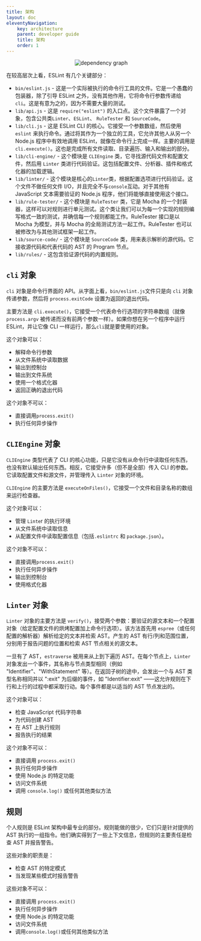 ```yaml
---
title: 架构
layout: doc
eleventyNavigation:
    key: architecture
    parent: developer guide
    title: 架构
    order: 1
---
```


<center><img alt="dependency graph" src="../../assets/images/architecture/dependency.svg"></center>

在较高层次上看，ESLint 有几个关键部分：

* `bin/eslint.js` - 这是一个实际被执行的命令行工具的文件。它是一个愚蠢的包装器，除了引导 ESLint 之外，没有其他作用，它将命令行参数传递给 `cli`。这是有意为之的，因为不需要大量的测试。
* `lib/api.js` - 这是 `require("eslint")` 的入口点。这个文件暴露了一个对象，包含公共类`Linter`、`ESLint`、 `RuleTester` 和 `SourceCode`。
* `lib/cli.js` - 这是 ESLint CLI 的核心。它接受一个参数数组，然后使用 `eslint` 来执行命令。通过将其作为一个独立的工具，它允许其他人从另一个 Node.js 程序中有效地调用 ESLint，就像在命令行上完成一样。主要的调用是 `cli.execute()`。这也是完成所有文件读取、目录遍历、输入和输出的部分。
* `lib/cli-engine/` - 这个模块是 `CLIEngine` 类，它寻找源代码文件和配置文件，然后用 `Linter` 类进行代码验证。这包括配置文件、分析器、插件和格式化器的加载逻辑。
* `lib/linter/` - 这个模块是核心的`Linter`类，根据配置选项进行代码验证。这个文件不做任何文件 I/O，并且完全不与`console`互动。对于其他有 JavaScript 文本需要验证的 Node.js 程序，他们将能够直接使用这个接口。
* `lib/rule-tester/` - 这个模块是 `RuleTester` 类，它是 Mocha 的一个封装器，这样可以对规则进行单元测试。这个类让我们可以为每一个实现的规则编写格式一致的测试，并确信每一个规则都能工作。RuleTester 接口是以 Mocha 为模型，并与 Mocha 的全局测试方法一起工作。RuleTester 也可以被修改为与其他测试框架一起工作。
* `lib/source-code/` - 这个模块是 `SourceCode` 类，用来表示解析的源代码。它接收源代码和代表代码的 AST 的 Program 节点。
* `lib/rules/` - 这包含验证源代码的内置规则。

## `cli` 对象

`cli` 对象是命令行界面的 API。从字面上看，`bin/eslint.js`文件只是向 `cli` 对象传递参数，然后将 `process.exitCode` 设置为返回的退出代码。

主要方法是 `cli.execute()`，它接受一个代表命令行选项的字符串数组（就像 `process.argv` 被传递而没有前两个参数一样）。如果你想在另一个程序中运行 ESLint，并让它像 CLI 一样运行，那么`cli`就是要使用的对象。

这个对象可以：

* 解释命令行参数
* 从文件系统中读取数据
* 输出到控制台
* 输出到文件系统
* 使用一个格式化器
* 返回正确的退出代码

这个对象不可以：

* 直接调用`process.exit()`
* 执行任何异步操作

## `CLIEngine` 对象

`CLIEngine` 类型代表了 CLI 的核心功能，只是它没有从命令行中读取任何东西，也没有默认输出任何东西。相反，它接受许多（但不是全部）传入 CLI 的参数。它读取配置文件和源文件，并管理传入 `Linter` 对象的环境。

`CLIEngine` 的主要方法是 `executeOnFiles()`，它接受一个文件和目录名称的数组来运行检查器。

这个对象可以：

* 管理 `Linte`r 的执行环境
* 从文件系统中读取信息
* 从配置文件中读取配置信息（包括`.eslintrc` 和 `package.json`）。

这个对象不可以：

* 直接调用`process.exit()`
* 执行任何异步操作
* 输出到控制台
* 使用格式化器

## `Linter` 对象

`Linter` 对象的主要方法是 `verify()`，接受两个参数：要验证的源文本和一个配置对象（给定配置文件的烘烤配置加上命令行选项）。该方法首先用 `espree`（或任何配置的解析器）解析给定的文本并检索 AST。产生的 AST 有行/列和范围位置，分别用于报告问题的位置和检索 AST 节点相关的源文本。

一旦有了 AST，`estraverse` 被用来从上到下遍历 AST。在每个节点上，`Linter` 对象发出一个事件，其名称与节点类型相同（例如 "Identifier"、"WithStatement" 等）。在返回子树的途中，会发出一个与 AST 类型名称相同并以 ":exit" 为后缀的事件，如 "Identifier:exit" ——这允许规则在下行和上行的过程中都采取行动。每个事件都是以适当的 AST 节点发出的。

这个对象可以：

* 检查 JavaScript 代码字符串
* 为代码创建 AST
* 在 AST 上执行规则
* 报告执行的结果

这个对象不可以：

* 直接调用 `process.exit()`
* 执行任何异步操作
* 使用 Node.js 的特定功能
* 访问文件系统
* 调用 `console.log()` 或任何其他类似方法

## 规则

个人规则是 ESLint 架构中最专业的部分。规则能做的很少，它们只是针对提供的 AST 执行的一组指令。他们确实得到了一些上下文信息，但规则的主要责任是检查 AST 并报告警告。

这些对象的职责是：

* 检查 AST 的特定模式
* 当发现某些模式时报告警告

这些对象不可以：

* 直接调用 `process.exit()`
* 执行任何异步操作
* 使用 Node.js 的特定功能
* 访问文件系统
* 调用`console.log()`或任何其他类似方法
